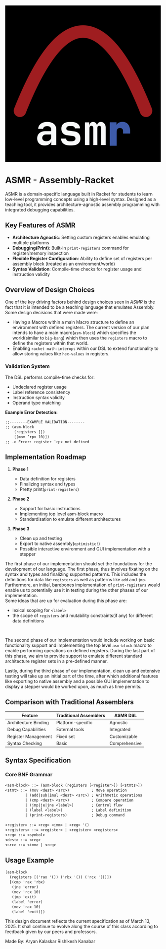 
![alt text](logo.png "ASMR Logo")

# ASMR - Assembly-Racket
ASMR is a domain-specific language built in Racket for students
to learn low-level programming concepts using a high-level syntax. 
Designed as a teaching tool, it provides architecture-agnostic assembly programming with integrated 
debugging capabilities.

## Key Features of ASMR
- **Architecture Agnostic**: Setting custom registers enables emulating multiple platforms
- **Debugging(Print)**: Built-in `print-registers` command for register/memory inspection
- **Flexible Register Configuration**: Ability to define set of registers per assembly block
(treated as an environment/world)
- **Syntax Validation**: Compile-time checks for register usage and instruction validity

## Overview of Design Choices
One of the key driving factors behind design choices seen in _ASMR_ is
the fact that it is intended to be a teaching language that emulates 
Assembly. Some design decisions that were made were:
- Having a Macros within a main Macro structure to define an environment
with defined registers. The current version of our plan intends to have 
a main macro(`asm-block`) which specifies the world(similar to `big-bang`)
which then uses the `registers` macro to define the registers within that world.
- Enabling `racket math-interops` within our DSL to extend functionality
to allow storing values like `hex-values` in registers. 

### Validation System
The DSL performs compile-time checks for:
- Undeclared register usage
- Label reference consistency
- Instruction syntax validity
- Operand type matching

**Example Error Detection:**
```racket
;;--------EXAMPLE VALIDATION--------
;; (asm-block
    (registers [])
    [(mov ‘rpx 10)])
;; -> Error: register ‘rpx not defined
```


## Implementation Roadmap
1. **Phase 1**
   - Data definition for registers
   - Finalizing syntax and types
   - Pretty print(`print-registers`)

2. **Phase 2**
   - Support for basic instructions
   - Implementing top level asm-block macro
   - Standardisation to emulate different architectures

3. **Phase 3**
   - Clean up and testing 
   - Export to native assembly(`optimistic!`)
   - Possible interactive environment and GUI implementation with a stepper


The first phase of our implementation should set the foundations for
the development of our language. The first phase, thus involves 
fixating on the syntax and types and finalizing supported patterns.
This includes the definitions for data like `registers` as well as
patterns like `add` and `jmp`. Furthermore, an initial, barebones 
implementation of `print-registers` would enable us to potentially
use it in testing during the other phases of our implementation.   
Some ideas that are up for evaluation
during this phase are:
- lexical scoping for `<label>`
- the scope of `registers` and mutability constraints(if any) for 
different
data definitions
<br>

The second phase of our implementation would include working on basic 
functionality support and implementing the top level `asm-block` macro
to enable performing operations on defined registers. During the last part
of this phase, we aim to provide support to emulate different standard architecture
register sets in a pre-defined manner.

Lastly, during the third phase of our implementation, clean up and extensive testing
will take up an initial part of the time, after which additional features like
exporting to native assembly and a possible GUI implementation to display
a stepper would be worked upon, as much as time permits.


## Comparison with Traditional Assemblers
| Feature               | Traditional Assemblers | ASMR DSL         |
|-----------------------|------------------------|------------------|
| Architecture Binding  | Platform-specific      | Agnostic         |
| Debug Capabilities    | External tools         | Integrated       |
| Register Management   | Fixed set              | Customizable     |
| Syntax Checking       | Basic                  | Comprehensive    |




## Syntax Specification
### Core BNF Grammar
```racket
<asm-block> ::= (asm-block (registers [<register>]) [<stmts>])
<stmt> ::= (mov <dest> <src>)          ; Move operation
         | (add|sub|imul <dest> <src>) ; Arithmetic operations
         | (cmp <dest> <src>)          ; Compare operation
         | (jmp|je|jne <label>)        ; Control flow
         | (label <label>)             ; Label definition
         | (print-registers)           ; Debug command

<register> ::= <reg> <imm> | <reg> '()
<registers> ::= <register> | <register> <registers>
<reg> ::= <symbol>
<dest> ::= <reg>
<src> ::= <imm> | <reg>
```

## Usage Example
```racket
(asm-block
  (registers [('rax '()) ('rbx '()) ('rcx '())])
  [(cmp 'rax 'rbx)
   (jne 'error)
   (mov 'rcx 10)
   (jmp 'exit)
   (label 'error)
   (mov 'rax 10)
   (label 'exit)])
```





This design document reflects the current specification as of March 13, 2025.
It shall continue to evolve along the course of this class according to feedback
given by our peers and professors.


Made By:
Aryan Kalaskar
Rishikesh Kanabar
